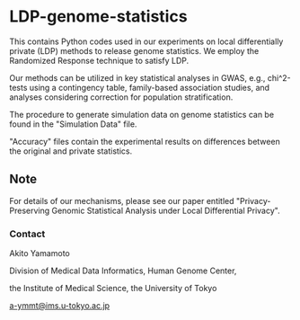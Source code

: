 # LDP-genome-statistics

This contains Python codes used in our experiments on local differentially private (LDP) methods to release genome statistics.
We employ the Randomized Response technique to satisfy LDP.

Our methods can be utilized in key statistical analyses in GWAS, e.g., chi^2-tests using a contingency table, family-based association studies,
and analyses considering correction for population stratification.

The procedure to generate simulation data on genome statistics can be found in the "Simulation Data" file.

"Accuracy" files contain the experimental results on differences between the original and private statistics.

## Note

For details of our mechanisms, please see our paper entitled "Privacy-Preserving Genomic Statistical Analysis under Local Differential Privacy".

### Contact
Akito Yamamoto

Division of Medical Data Informatics, Human Genome Center,

the Institute of Medical Science, the University of Tokyo

a-ymmt@ims.u-tokyo.ac.jp
